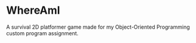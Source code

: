 # WhereAmI
A survival 2D platformer game made for my Object-Oriented Programming custom program assignment.
